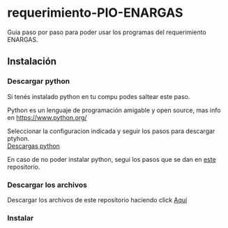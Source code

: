 # requerimiento-PIO-ENARGAS

Guia paso por paso para poder usar los programas del requerimiento ENARGAS.

## Instalación

### Descargar python
Si tenés instalado python en tu compu podes saltear este paso.

Python es un lenguaje de programación amigable y open source, mas info en <a href="https://www.python.org/">https://www.python.org/</a>

Seleccionar la configuracion indicada y seguir los pasos para descargar ptyhon.<br>
<a href="https://www.python.org/downloads/">Descargas python</a><br>

En caso de no poder instalar python, segui los pasos que se dan en <a href="https://github.com/yagopajarino/python-venv">este</a> repositorio.

### Descargar los archivos
Descargar los archivos de este repositorio haciendo click <a href="https://github.com/yagopajarino/requerimiento-PIO-ENARGAS/archive/refs/heads/main.zip">Aquí</a>

### Instalar 
